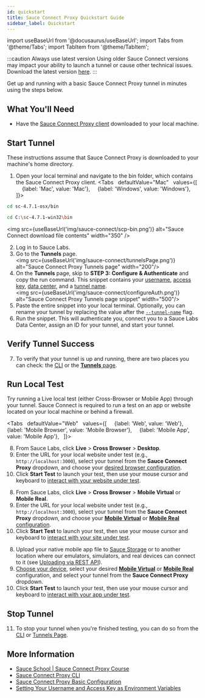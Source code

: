 ```yaml
---
id: quickstart
title: Sauce Connect Proxy Quickstart Guide
sidebar_label: Quickstart
---
```


import useBaseUrl from '@docusaurus/useBaseUrl';
import Tabs from '@theme/Tabs';
import TabItem from '@theme/TabItem';

:::caution Always use latest version
Using older Sauce Connect versions may impact your ability to launch a tunnel or cause other technical issues. Download the latest version [here](/secure-connections/sauce-connect/installation/).
:::

Get up and running with a basic Sauce Connect Proxy tunnel in minutes using the steps below.


## What You'll Need

* Have the [Sauce Connect Proxy client](/secure-connections/sauce-connect/installation) downloaded to your local machine.


## Start Tunnel

These instructions assume that Sauce Connect Proxy is downloaded to your machine's home directory.

1. Open your local terminal and navigate to the bin folder, which contains the Sauce Connect Proxy client.
  <Tabs
    defaultValue="Mac"
    values={[
      {label: 'Mac', value: 'Mac'},
      {label: 'Windows', value: 'Windows'},
    ]}>

  <TabItem value="Mac">

  ```bash
  cd sc-4.7.1-osx/bin
  ```

  </TabItem>
  <TabItem value="Windows">

  ```bash
  cd C:\sc-4.7.1-win32\bin
  ```
  </TabItem>
  </Tabs>

  <img src={useBaseUrl('img/sauce-connect/scp-bin.png')} alt="Sauce Connect download file contents" width="350" />

2. Log in to Sauce Labs.
3. Go to the **Tunnels** page.<br/><img src={useBaseUrl('img/sauce-connect/tunnelsPage.png')} alt="Sauce Connect Proxy Tunnels page" width="200"/>
4. On the **Tunnels** page, skip to **STEP 3: Configure & Authenticate** and copy the run command. This snippet contains your [username](/dev/cli/sauce-connect-proxy/#--user), [access key](/dev/cli/sauce-connect-proxy/#--api-key), [data center](/dev/cli/sauce-connect-proxy/#--region), and a [tunnel name](/dev/cli/sauce-connect-proxy/#--tunnel-identifier).<br/><img src={useBaseUrl('img/sauce-connect/configureAuth.png')} alt="Sauce Connect Proxy Tunnels page snippet" width="500"/>
5. Paste the entire snippet into your local terminal. Optionally, you can rename your tunnel by replacing the value after the [`--tunnel-name`](/dev/cli/sauce-connect-proxy/#--tunnel-identifier) flag.
6. Run the snippet. This will authenticate you, connect you to a Sauce Labs Data Center, assign an ID for your tunnel, and start your tunnel.

## Verify Tunnel Success

7. To verify that your tunnel is up and running, there are two places you can check: the [CLI](/secure-connections/sauce-connect/proxy-tunnels/#command-line-interface) or the [**Tunnels** page](/secure-connections/sauce-connect/proxy-tunnels/#tunnels-page).


## Run Local Test

Try running a Live local test (either Cross-Browser or Mobile App) through your tunnel. Sauce Connect is required to run a test on an app or website located on your local machine or behind a firewall.

<Tabs
    defaultValue="Web"
    values={[
      {label: 'Web', value: 'Web'},
      {label: 'Mobile Browser', value: 'Mobile Browser'},
      {label: 'Mobile App', value: 'Mobile App'},
    ]}>

<TabItem value="Web">

8. From Sauce Labs, click **Live** > **Cross Browser** > **Desktop**.
9. Enter the URL for your local website under test (e.g., `http://localhost:3000`), select your tunnel from the **Sauce Connect Proxy** dropdown, and choose your [desired browser configuration](/web-apps/live-testing/live-cross-browser-testing/#testing-on-a-desktop-browser).
10. Click **Start Test** to launch your test, then use your mouse cursor and keyboard to [interact with your website under test](/web-apps/live-testing/live-cross-browser-testing/#live-desktop-test-interface).

</TabItem>
<TabItem value="Mobile Browser">

8. From Sauce Labs, click **Live** > **Cross Browser** > **Mobile Virtual** or **Mobile Real**.
9. Enter the URL for your local website under test (e.g., `http://localhost:3000`), select your tunnel from the **Sauce Connect Proxy** dropdown, and choose your [**Mobile Virtual**](/web-apps/live-testing/live-cross-browser-testing/#virtual-device) or [**Mobile Real** configuration](/web-apps/live-testing/live-cross-browser-testing/#real-device).
10. Click **Start Test** to launch your test, then use your mouse cursor and keyboard to [interact with your site under test](/web-apps/live-testing/live-cross-browser-testing/#testing-on-a-mobile-browser).

</TabItem>
<TabItem value="Mobile App">

8. Upload your native mobile app file to [Sauce Storage](/mobile-apps/live-testing/live-mobile-app-testing/#uploading-an-app) or to another location where our emulators, simulators, and real devices can connect to it (see [Uploading via REST API](/mobile-apps/app-storage/#uploading-apps-via-rest-api)).
9. [Choose your device](/mobile-apps/live-testing/live-mobile-app-testing/#selecting-a-device), select your desired [**Mobile Virtual**](/mobile-apps/live-testing/live-mobile-app-testing/#virtual-devices) or [**Mobile Real**](/mobile-apps/live-testing/live-mobile-app-testing/#real-devices) configuration, and select your tunnel from the **Sauce Connect Proxy** dropdown.
10. Click **Start Test** to launch your test, then use your mouse cursor and keyboard to [interact with your app under test](/mobile-apps/live-testing/live-mobile-app-testing/#live-test-interface).

</TabItem>
</Tabs>

## Stop Tunnel

11. To stop your tunnel when you're finished testing, you can do so from the [CLI](/secure-connections/sauce-connect/proxy-tunnels/#to-stop-a-single-tunnel-ctrlc) or [Tunnels Page](/secure-connections/sauce-connect/proxy-tunnels/#from-the-tunnels-page).


## More Information

* [Sauce School | Sauce Connect Proxy Course](https://training.saucelabs.com/sauceconnect/)
* [Sauce Connect Proxy CLI](/dev/cli/sauce-connect-proxy/)
* [Sauce Connect Proxy Basic Configuration](/secure-connections/sauce-connect/setup-configuration/basic-setup/)
* [Setting Your Username and Access Key as Environment Variables](/secure-connections/sauce-connect/setup-configuration/environment-variables/)
